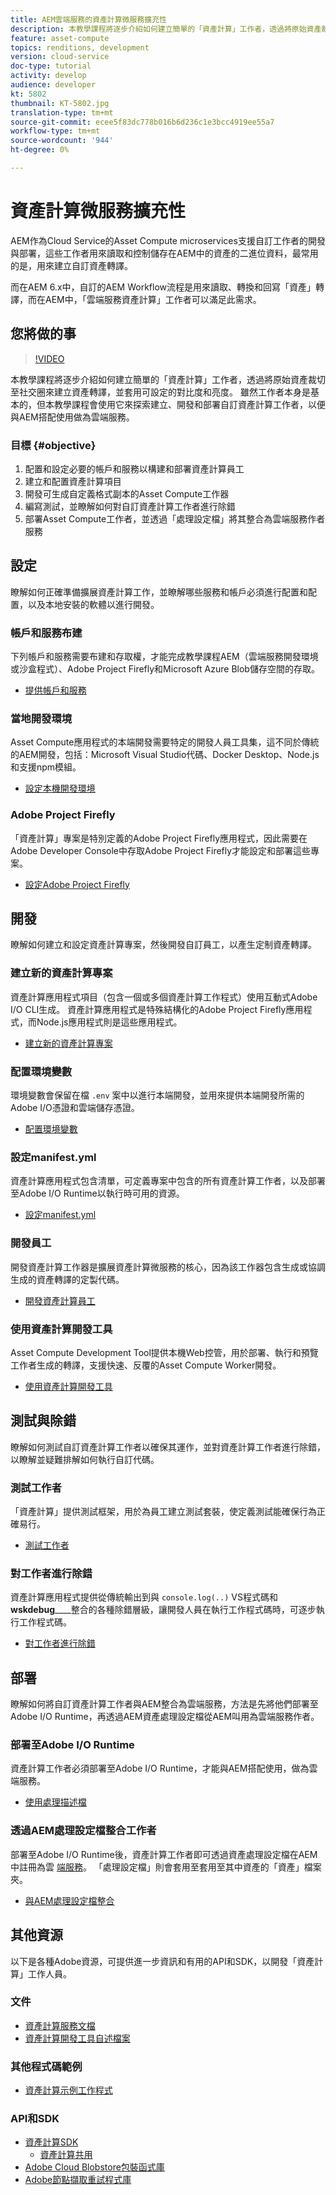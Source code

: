 ```yaml
---
title: AEM雲端服務的資產計算微服務擴充性
description: 本教學課程將逐步介紹如何建立簡單的「資產計算」工作者，透過將原始資產裁切至社交圈來建立資產轉譯，並套用可設定的對比度和亮度。 雖然工作者本身是基本的，但本教學課程會使用它來探索建立、開發和部署自訂資產計算工作者，以便與AEM搭配使用做為雲端服務。
feature: asset-compute
topics: renditions, development
version: cloud-service
doc-type: tutorial
activity: develop
audience: developer
kt: 5802
thumbnail: KT-5802.jpg
translation-type: tm+mt
source-git-commit: ecee5f83dc778b016b6d236c1e3bcc4919ee55a7
workflow-type: tm+mt
source-wordcount: '944'
ht-degree: 0%

---
```



# 資產計算微服務擴充性

AEM作為Cloud Service的Asset Compute microservices支援自訂工作者的開發與部署，這些工作者用來讀取和控制儲存在AEM中的資產的二進位資料，最常用的是，用來建立自訂資產轉譯。

而在AEM 6.x中，自訂的AEM Workflow流程是用來讀取、轉換和回寫「資產」轉譯，而在AEM中，「雲端服務資產計算」工作者可以滿足此需求。

## 您將做的事

>[!VIDEO](https://video.tv.adobe.com/v/40965?quality=12&learn=on)

本教學課程將逐步介紹如何建立簡單的「資產計算」工作者，透過將原始資產裁切至社交圈來建立資產轉譯，並套用可設定的對比度和亮度。 雖然工作者本身是基本的，但本教學課程會使用它來探索建立、開發和部署自訂資產計算工作者，以便與AEM搭配使用做為雲端服務。

### 目標 {#objective}

1. 配置和設定必要的帳戶和服務以構建和部署資產計算員工
1. 建立和配置資產計算項目
1. 開發可生成自定義格式副本的Asset Compute工作器
1. 編寫測試，並瞭解如何對自訂資產計算工作者進行除錯
1. 部署Asset Compute工作者，並透過「處理設定檔」將其整合為雲端服務作者服務

## 設定

瞭解如何正確準備擴展資產計算工作，並瞭解哪些服務和帳戶必須進行配置和配置，以及本地安裝的軟體以進行開發。

### 帳戶和服務布建

下列帳戶和服務需要布建和存取權，才能完成教學課程AEM（雲端服務開發環境或沙盒程式）、Adobe Project Firefly和Microsoft Azure Blob儲存空間的存取。

+ [提供帳戶和服務](./set-up/accounts-and-services.md)

### 當地開發環境

Asset Compute應用程式的本端開發需要特定的開發人員工具集，這不同於傳統的AEM開發，包括：Microsoft Visual Studio代碼、Docker Desktop、Node.js和支援npm模組。

+ [設定本機開發環境](./set-up/development-environment.md)

### Adobe Project Firefly

「資產計算」專案是特別定義的Adobe Project Firefly應用程式，因此需要在Adobe Developer Console中存取Adobe Project Firefly才能設定和部署這些專案。

+ [設定Adobe Project Firefly](./set-up/firefly.md)

## 開發

瞭解如何建立和設定資產計算專案，然後開發自訂員工，以產生定制資產轉譯。

### 建立新的資產計算專案

資產計算應用程式項目（包含一個或多個資產計算工作程式）使用互動式Adobe I/O CLI生成。 資產計算應用程式是特殊結構化的Adobe Project Firefly應用程式，而Node.js應用程式則是這些應用程式。

+ [建立新的資產計算專案](./develop/project.md)

### 配置環境變數

環境變數會保留在檔 `.env` 案中以進行本端開發，並用來提供本端開發所需的Adobe I/O憑證和雲端儲存憑證。

+ [配置環境變數](./develop/environment-variables.md)

### 設定manifest.yml

資產計算應用程式包含清單，可定義專案中包含的所有資產計算工作者，以及部署至Adobe I/O Runtime以執行時可用的資源。

+ [設定manifest.yml](./develop/manifest.md)

### 開發員工

開發資產計算工作器是擴展資產計算微服務的核心，因為該工作器包含生成或協調生成的資產轉譯的定製代碼。

+ [開發資產計算員工](./develop/worker.md)

### 使用資產計算開發工具

Asset Compute Development Tool提供本機Web控管，用於部署、執行和預覽工作者生成的轉譯，支援快速、反覆的Asset Compute Worker開發。

+ [使用資產計算開發工具](./develop/development-tool.md)

## 測試與除錯

瞭解如何測試自訂資產計算工作者以確保其運作，並對資產計算工作者進行除錯，以瞭解並疑難排解如何執行自訂代碼。

### 測試工作者

「資產計算」提供測試框架，用於為員工建立測試套裝，使定義測試能確保行為正確易行。

+ [測試工作者](./test-debug/test.md)

### 對工作者進行除錯

資產計算應用程式提供從傳統輸出到與 `console.log(..)` VS程式碼和 __wskdebug______&#x200B;整合的各種除錯層級，讓開發人員在執行工作程式碼時，可逐步執行工作程式碼。

+ [對工作者進行除錯](./test-debug/debug.md)

## 部署

瞭解如何將自訂資產計算工作者與AEM整合為雲端服務，方法是先將他們部署至Adobe I/O Runtime，再透過AEM資產處理設定檔從AEM叫用為雲端服務作者。

### 部署至Adobe I/O Runtime

資產計算工作者必須部署至Adobe I/O Runtime，才能與AEM搭配使用，做為雲端服務。

+ [使用處理描述檔](./deploy/runtime.md)

### 透過AEM處理設定檔整合工作者

部署至Adobe I/O Runtime後，資產計算工作者即可透過資產處理設定檔在AEM中註冊為雲 [端服務](../../assets/configuring/processing-profiles.md)。 「處理設定檔」則會套用至套用至其中資產的「資產」檔案夾。

+ [與AEM處理設定檔整合](./deploy/processing-profiles.md)

## 其他資源

以下是各種Adobe資源，可提供進一步資訊和有用的API和SDK，以開發「資產計算」工作人員。

### 文件

+ [資產計算服務文檔](https://docs.adobe.com/content/help/en/asset-compute/using/extend/understand-extensibility.html)
+ [資產計算開發工具自述檔案](https://github.com/adobe/asset-compute-devtool)

### 其他程式碼範例

+ [資產計算示例工作程式](https://github.com/adobe/asset-compute-example-workers)

### API和SDK

+ [資產計算SDK](https://github.com/adobe/asset-compute-sdk)
   + [資產計算共用](https://github.com/adobe/asset-compute-commons)
+ [Adobe Cloud Blobstore包裝函式庫](https://github.com/adobe/node-cloud-blobstore-wrapper)
+ [Adobe節點擷取重試程式庫](https://github.com/adobe/node-fetch-retry)
